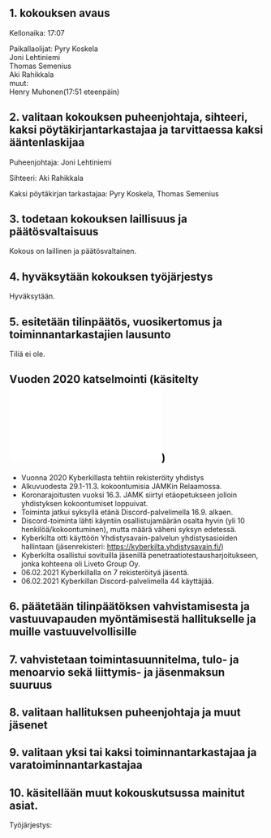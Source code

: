 ## 1. kokouksen avaus

Kellonaika: 17:07

Paikallaolijat: Pyry Koskela  
                Joni Lehtiniemi  
                Thomas Semenius  
                Aki Rahikkala   
                muut:  
                Henry Muhonen(17:51 eteenpäin)
                
## 2. valitaan kokouksen puheenjohtaja, sihteeri, kaksi pöytäkirjantarkastajaa ja tarvittaessa kaksi ääntenlaskijaa

Puheenjohtaja: Joni Lehtiniemi

Sihteeri: Aki Rahikkala 

Kaksi pöytäkirjan tarkastajaa: Pyry Koskela, Thomas Semenius 

## 3. todetaan kokouksen laillisuus ja päätösvaltaisuus

Kokous on laillinen ja päätösvaltainen.

## 4. hyväksytään kokouksen työjärjestys

Hyväksytään.

## 5. esitetään tilinpäätös, vuosikertomus ja toiminnantarkastajien lausunto

Tiliä ei ole.

## Vuoden 2020 katselmointi (käsitelty ![06.02.2021 kokouksessa](Kokouset/20210206/Hallituksenkokous.md))

- Vuonna 2020 Kyberkillasta tehtiin rekisteröity yhdistys
- Alkuvuodesta 29.1-11.3. kokoontumisia JAMKin Relaamossa.
- Koronarajoitusten vuoksi 16.3. JAMK siirtyi etäopetukseen jolloin yhdistyksen kokoontumiset loppuivat.
- Toiminta jatkui syksyllä etänä Discord-palvelimella 16.9. alkaen.
- Discord-toiminta lähti käyntiin osallistujamäärän osalta hyvin (yli 10 henkilöä/kokoontuminen), mutta määrä väheni syksyn edetessä.
- Kyberkilta otti käyttöön Yhdistysavain-palvelun yhdistysasioiden hallintaan (jäsenrekisteri: https://kyberkilta.yhdistysavain.fi/)
- Kyberkilta osallistui sovituilla jäsenillä penetraatiotestausharjoitukseen, jonka kohteena oli Liveto Group Oy.
- 06.02.2021 Kyberkillalla on 7 rekisteröityä jäsentä.
- 06.02.2021 Kyberkillan Discord-palvelimella 44 käyttäjää.


## 6. päätetään tilinpäätöksen vahvistamisesta ja vastuuvapauden myöntämisestä hallitukselle ja muille vastuuvelvollisille



## 7. vahvistetaan toimintasuunnitelma, tulo- ja menoarvio sekä liittymis- ja jäsenmaksun suuruus



## 8. valitaan hallituksen puheenjohtaja ja muut jäsenet



## 9. valitaan yksi tai kaksi toiminnantarkastajaa ja varatoiminnantarkastajaa



## 10. käsitellään muut kokouskutsussa mainitut asiat.

Työjärjestys:


